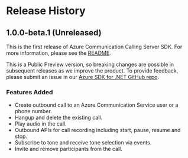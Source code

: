 # Release History

## 1.0.0-beta.1 (Unreleased)
This is the first release of Azure Communication Calling Server SDK. For more information, please see the [README][read_me].

This is a Public Preview version, so breaking changes are possible in subsequent releases as we improve the product. To provide feedback, please submit an issue in our [Azure SDK for .NET GitHub repo](https://github.com/Azure/azure-sdk-for-net/issues).

### Features Added
- Create outbound call to an Azure Communication Service user or a phone number.
- Hangup and delete the existing call.
- Play audio in the call.
- Outbound APIs for call recording including start, pause, resume and stop.
- Subscribe to tone and receive tone selection via events.
- Invite and remove participants from the call.

<!-- LINKS -->
[read_me]: https://github.com/Azure/azure-sdk-for-java/blob/feature/communication-ServerCalling/sdk/communication/azure-communication-callingserver/README.md


